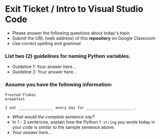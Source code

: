 
# Exit Ticket / Intro to Visual Studio Code

- Please answer the following questions about today's topic
- Submit the URL (web address) of this **repository** on Google Classroom
- Use correct spelling and grammar

### List two (2) guidelines for naming Python variables.  
- Guideline 1: Your answer here...
- Guideline 2: Your answer here...


### Assume you have the following information:
```
Frosted Flakes
breakfast

I eat ________________ every day for ______________________.

```
- *What would the complete sentence say?*
- In 1 - 2 sentences, explain how the Python `f-string` you wrote today in your code is similar to the sample sentence above.
- *Your answer here...*


